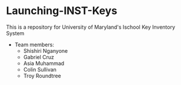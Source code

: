# Launching-INST-Keys

This is a repository for University of Maryland's Ischool Key Inventory System

* Team members:
  * Shishiri Nganyone
  * Gabriel Cruz
  * Asia Muhammad
  * Colin Sullivan
  * Troy Roundtree
